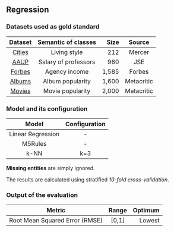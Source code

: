 ## Regression

### Datasets used as gold standard

| **Dataset** | **Semantic of classes** | **Size** | **Source** |
| :---------: | :---------------------: | -------: | :--------: |
|   [Cities](http://data.dws.informatik.uni-mannheim.de/rmlod/LOD_ML_Datasets/data/datasets/CitiesQualityOfLiving/)    |      Living style       |      212 |   Mercer   |
|   [AAUP](http://data.dws.informatik.uni-mannheim.de/rmlod/LOD_ML_Datasets/data/datasets/DatasetsWithFeatures/AAUP/)     |  Salary of professors   |      960 |    JSE     |
|   [Forbes](http://data.dws.informatik.uni-mannheim.de/rmlod/LOD_ML_Datasets/data/datasets/DatasetsWithFeatures/Forbes2013/)    |      Agency income      |    1,585 |   Forbes   |
|   [Albums](http://data.dws.informatik.uni-mannheim.de/rmlod/LOD_ML_Datasets/data/datasets/MetacriticAlbums/)    |    Album popularity     |    1,600 | Metacritic |
|   [Movies](http://data.dws.informatik.uni-mannheim.de/rmlod/LOD_ML_Datasets/data/datasets/MetacriticMovies/)    |    Movie popularity     |    2,000 | Metacritic |

### Model and its configuration

| **Model** | **Configuration** |
| :---------: | :---------------------: |
| Linear Regression | - |
| M5Rules | - |
| k-NN | k=3 |

**Missing entities** are simply ignored.

The results are calculated using stratified _10-fold cross-validation_.

### Output of the evaluation

| **Metric** | **Range** | **Optimum** |
| :---------: | :---------------------: | ----------: |
| Root Mean Squared Error (RMSE) | \[0,1\] | Lowest |
